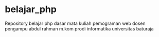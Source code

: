 # belajar_php
Repository belajar php dasar mata kuliah pemograman web dosen pengampu abdul rahman m.kom prodi informatika universitas baturaja
